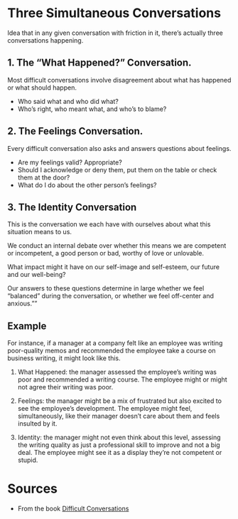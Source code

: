 # Three Simultaneous Conversations

Idea that in any given conversation with friction in it, there’s actually three conversations happening. 

## 1. The “What Happened?” Conversation. 
Most difficult conversations involve disagreement about what has happened or what should happen. 

* Who said what and who did what? 
* Who’s right, who meant what, and who’s to blame?

## 2. The Feelings Conversation.
Every difficult conversation also asks and answers questions about feelings.

* Are my feelings valid? Appropriate? 
* Should I acknowledge or deny them, put them on the table or check them at the door? 
* What do I do about the other person’s feelings?

## 3. The Identity Conversation
This is the conversation we each have with ourselves about what this situation means to us.

We conduct an internal debate over whether this means we are competent or incompetent, a good person or bad, worthy of love or unlovable. 

What impact might it have on our self-image and self-esteem, our future and our well-being? 

Our answers to these questions determine in large whether we feel “balanced” during the conversation, or whether we feel off-center and anxious.””


## Example
For instance, if a manager at a company felt like an employee was writing poor-quality memos and recommended the employee take a course on business writing, it might look like this.

1. What Happened: the manager assessed the employee’s writing was poor and recommended a writing course. The employee might or might not agree their writing was poor.

2. Feelings: the manager might be a mix of frustrated but also excited to see the employee’s development. The employee might feel, simultaneously, like their manager doesn’t care about them and feels insulted by it.

3. Identity: the manager might not even think about this level, assessing the writing quality as just a professional skill to improve and not a big deal. The employee might see it as a display they’re not competent or stupid.

# Sources
* From the book [Difficult Conversations](https://www.amazon.com/Difficult-Conversations-Discuss-What-Matters-ebook/dp/B004CR6ALA/ref=as_li_ss_tl?ie=UTF8&qid=1519883267&sr=8-1&keywords=difficult+conversations&linkCode=sl1&tag=sebastianmcom-20&linkId=21eb4dee889adbaed6eb511872bead0f)

